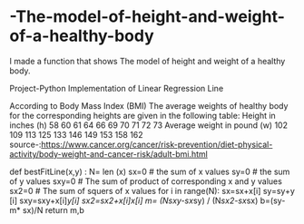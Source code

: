# -The-model-of-height-and-weight-of-a-healthy-body
I made a function that shows The model of height and weight of a healthy body. 

Project-Python Implementation of Linear Regression Line

According to Body Mass Index (BMI) The average weights of healthy body for the corresponding heights are given in the following table:
Height in inches (h)
58
60
61
64
66
69
70
71
72
73
Average weight in pound (w)
102
109
113
125
133
146
149
153
158
162
source-:https://www.cancer.org/cancer/risk-prevention/diet-physical-activity/body-weight-and-cancer-risk/adult-bmi.html

def bestFitLine(x,y) : 
    N= len (x) 
    sx=0 # the sum of x values 
    sy=0 # the sum of y values 
    sxy=0 # The sum of product of corresponding x and y values 
    sx2=0 # The sum of squers of x values 
    for i in range(N):
        sx=sx+x[i]
        sy=sy+y [i]
        sxy=sxy+x[i]*y[i] 
        sx2=sx2+x[i]*x[i]
    m= (N*sxy-sx*sy) / (N*sx2-sx*sx) 
    b=(sy-m* sx)/N 
    return m,b  
    
